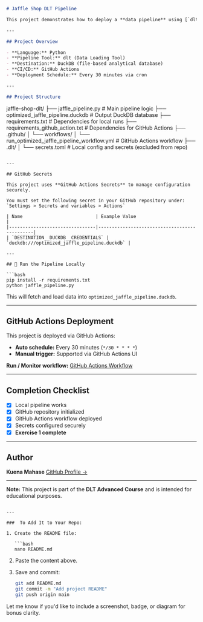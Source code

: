```markdown
# Jaffle Shop DLT Pipeline

This project demonstrates how to deploy a **data pipeline** using [`dlt`](https://github.com/dlt-hub/dlt) and **GitHub Actions** for automation. It extracts, normalizes, and loads data from a sample Jaffle Shop API into a local DuckDB database.

---

## Project Overview

- **Language:** Python  
- **Pipeline Tool:** dlt (Data Loading Tool)  
- **Destination:** DuckDB (file-based analytical database)  
- **CI/CD:** GitHub Actions  
- **Deployment Schedule:** Every 30 minutes via cron

---

## Project Structure

```

jaffle-shop-dlt/
├── jaffle\_pipeline.py                        # Main pipeline logic
├── optimized\_jaffle\_pipeline.duckdb          # Output DuckDB database
├── requirements.txt                          # Dependencies for local runs
├── requirements\_github\_action.txt            # Dependencies for GitHub Actions
├── .github/
│   └── workflows/
│       └── run\_optimized\_jaffle\_pipeline\_workflow\.yml  # GitHub Actions workflow
├── .dlt/
│   └── secrets.toml                          # Local config and secrets (excluded from repo)

````

---

## GitHub Secrets

This project uses **GitHub Actions Secrets** to manage configuration securely.

You must set the following secret in your GitHub repository under:  
`Settings > Secrets and variables > Actions`

| Name                           | Example Value                                |
|--------------------------------|----------------------------------------------|
| `DESTINATION__DUCKDB__CREDENTIALS` | `duckdb:///optimized_jaffle_pipeline.duckdb` |

---

## 🚀 Run the Pipeline Locally

```bash
pip install -r requirements.txt
python jaffle_pipeline.py
````

This will fetch and load data into `optimized_jaffle_pipeline.duckdb`.

---

## GitHub Actions Deployment

This project is deployed via GitHub Actions:

* **Auto schedule:** Every 30 minutes (`*/30 * * * *`)
* **Manual trigger:** Supported via GitHub Actions UI

**Run / Monitor workflow:**
[GitHub Actions Workflow](https://github.com/KuenaMahase/jaffle-shop-dlt/actions)

---

##  Completion Checklist

* [x] Local pipeline works
* [x] GitHub repository initialized
* [x] GitHub Actions workflow deployed
* [x] Secrets configured securely
* [x] **Exercise 1 complete**

---

## Author

**Kuena Mahase**
[GitHub Profile →](https://github.com/KuenaMahase)

---

**Note:** This project is part of the **DLT Advanced Course** and is intended for educational purposes.

````

---

###  To Add It to Your Repo:

1. Create the README file:

   ```bash
   nano README.md
````

2. Paste the content above.

3. Save and commit:

   ```bash
   git add README.md
   git commit -m "Add project README"
   git push origin main
   ```

Let me know if you'd like to include a screenshot, badge, or diagram for bonus clarity.
